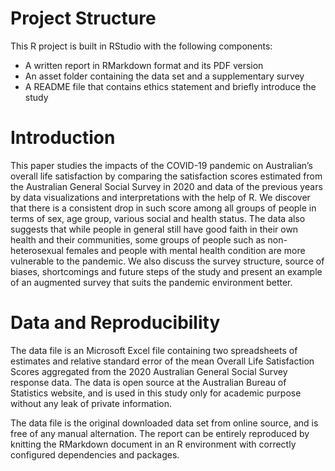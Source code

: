 # Project Structure

This R project is built in RStudio with the following components:

- A written report in RMarkdown format and its PDF version
- An asset folder containing the data set and a supplementary survey
- A README file that contains ethics statement and briefly introduce the study


# Introduction

This paper studies the impacts of the COVID-19 pandemic on Australian’s overall life satisfaction by comparing the satisfaction scores estimated from the Australian General Social Survey in 2020 and data of the previous years by data visualizations and interpretations with the help of R. We discover that there is a consistent drop in such score among all groups of people in terms of sex, age group, various social and health status. The data also suggests that while people in general still have good faith in their own health and their communities, some groups of people such as non-heterosexual females and people with mental health condition are more vulnerable to the pandemic. We also discuss the survey structure, source of biases, shortcomings and future steps of the study and present an example of an augmented survey that suits the pandemic environment better.


# Data and Reproducibility

The data file is an Microsoft Excel file containing two spreadsheets of estimates and relative standard error of the mean Overall Life Satisfaction Scores aggregated from the 2020 Australian General Social Survey response data. The data is open source at the Australian Bureau of Statistics website, and is used in this study only for academic purpose without any leak of private information.

The data file is the original downloaded data set from online source, and is free of any manual alternation. The report can be entirely reproduced by knitting the RMarkdown document in an R environment with correctly configured dependencies and packages. 
